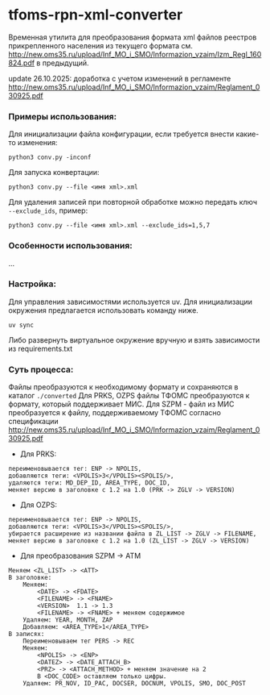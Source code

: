 # tfoms-rpn-xml-converter

Временная утилита для преобразования формата xml файлов реестров прикрепленного населения
из текущего формата см. http://new.oms35.ru/upload/Inf_MO_i_SMO/Informazion_vzaim/Izm_Regl_160824.pdf
в предыдущий.

update 26.10.2025: доработка с учетом изменений в регламенте
http://new.oms35.ru/upload/Inf_MO_i_SMO/Informazion_vzaim/Reglament_030925.pdf

### Примеры использования:
Для инициализации файла конфигурации, если требуется внести какие-то изменения:
```
python3 conv.py -inconf
```
Для запуска конвертации:
```
python3 conv.py --file <имя xml>.xml
```
Для удаления записей при повторной обработке можно передать ключ `--exclude_ids`, пример:
```
python3 conv.py --file <имя xml>.xml --exclude_ids=1,5,7
```

### Особенности использования:
...

### Настройка:
Для управления зависимоcтями используется uv. Для инициализации окружения предлагается использовать команду ниже.
```
uv sync
```
Либо развернуть виртуальное окружение вручную и взять зависимости из requirements.txt

### Суть процесса:
Файлы преобразуются к необходимому формату и сохраняются в каталог `./converted`
Для PRKS, OZPS файлы ТФОМС преобразуются к формату, который поддерживает МИС.
Для SZPM - файл из МИС преобразуется к файлу, поддерживаемому ТФОМС
согласно спецификации http://new.oms35.ru/upload/Inf_MO_i_SMO/Informazion_vzaim/Reglament_030925.pdf

* Для PRKS:
```
переименовывается тег: ENP -> NPOLIS, 
добавляются теги: <VPOLIS>3</VPOLIS><SPOLIS/>, 
удаляются теги: MD_DEP_ID, AREA_TYPE, DOC_ID, 
меняет версию в заголовке с 1.2 на 1.0 (PRK -> ZGLV -> VERSION)
```

* Для OZPS:
```
переименовывается тег: ENP -> NPOLIS, 
добавляются теги: <VPOLIS>3</VPOLIS><SPOLIS/>, 
убирается расширение из названии файла в ZL_LIST -> ZGLV -> FILENAME, 
меняет версию в заголовке с 1.2 на 1.0 (ZL_LIST -> ZGLV -> VERSION)
```

* Для преобразования SZPM -> ATM
```
Меняем <ZL_LIST> -> <ATT>
В заголовке:
    Меняем:
        <DATE> -> <FDATE>
        <FILENAME> -> <FNAME>
        <VERSION>  1.1 -> 1.3
        <FILENAME> -> <FNAME> + меняем содержимое
    Удаляем: YEAR, MONTH, ZAP
    Добавляем: <AREA_TYPE>1</AREA_TYPE>
В записях:
    Переименовываем тег PERS -> REC
    Меняем:
        <NPOLIS> -> <ENP>
        <DATEZ> -> <DATE_ATTACH_B>
        <PRZ> -> <ATTACH_METHOD> + меняем значение на 2
        В <DOC_CODE> оставляем только цифры.
    Удаляем: PR_NOV, ID_PAC, DOCSER, DOCNUM, VPOLIS, SMO, DOC_POST
```
